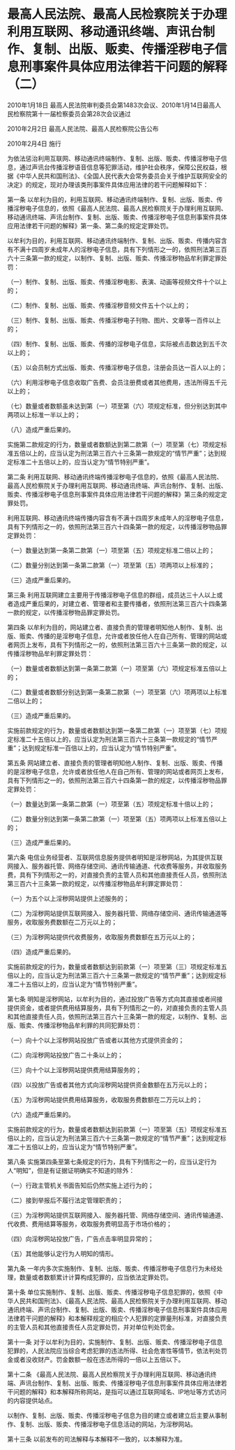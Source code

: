 # 最高人民法院、最高人民检察院关于办理利用互联网、移动通讯终端、声讯台制作、复制、出版、贩卖、传播淫秽电子信息刑事案件具体应用法律若干问题的解释（二）

2010年1月18日 最高人民法院审判委员会第1483次会议、2010年1月14日最高人民检察院第十一届检察委员会第28次会议通过

2010年2月2日 最高人民法院、最高人民检察院公告公布

2010年2月4日 施行

<!-- INFO END -->

为依法惩治利用互联网、移动通讯终端制作、复制、出版、贩卖、传播淫秽电子信息，通过声讯台传播淫秽语音信息等犯罪活动，维护社会秩序，保障公民权益，根据《中华人民共和国刑法》、《全国人民代表大会常务委员会关于维护互联网安全的决定》的规定，现对办理该类刑事案件具体应用法律的若干问题解释如下：

第一条 以牟利为目的，利用互联网、移动通讯终端制作、复制、出版、贩卖、传播淫秽电子信息的，依照《最高人民法院、最高人民检察院关于办理利用互联网、移动通讯终端、声讯台制作、复制、出版、贩卖、传播淫秽电子信息刑事案件具体应用法律若干问题的解释》第一条、第二条的规定定罪处罚。

以牟利为目的，利用互联网、移动通讯终端制作、复制、出版、贩卖、传播内容含有不满十四周岁未成年人的淫秽电子信息，具有下列情形之一的，依照刑法第三百六十三条第一款的规定，以制作、复制、出版、贩卖、传播淫秽物品牟利罪定罪处罚：

（一）制作、复制、出版、贩卖、传播淫秽电影、表演、动画等视频文件十个以上的；

（二）制作、复制、出版、贩卖、传播淫秽音频文件五十个以上的；

（三）制作、复制、出版、贩卖、传播淫秽电子刊物、图片、文章等一百件以上的；

（四）制作、复制、出版、贩卖、传播的淫秽电子信息，实际被点击数达到五千次以上的；

（五）以会员制方式出版、贩卖、传播淫秽电子信息，注册会员达一百人以上的；

（六）利用淫秽电子信息收取广告费、会员注册费或者其他费用，违法所得五千元以上的；

（七）数量或者数额虽未达到第（一）项至第（六）项规定标准，但分别达到其中两项以上标准一半以上的；

（八）造成严重后果的。

实施第二款规定的行为，数量或者数额达到第二款第（一）项至第（七）项规定标准五倍以上的，应当认定为刑法第三百六十三条第一款规定的“情节严重”；达到规定标准二十五倍以上的，应当认定为“情节特别严重”。

第二条 利用互联网、移动通讯终端传播淫秽电子信息的，依照《最高人民法院、最高人民检察院关于办理利用互联网、移动通讯终端、声讯台制作、复制、出版、贩卖、传播淫秽电子信息刑事案件具体应用法律若干问题的解释》第三条的规定定罪处罚。

利用互联网、移动通讯终端传播内容含有不满十四周岁未成年人的淫秽电子信息，具有下列情形之一的，依照刑法第三百六十四条第一款的规定，以传播淫秽物品罪定罪处罚：

（一）数量达到第一条第二款第（一）项至第（五）项规定标准二倍以上的；

（二）数量分别达到第一条第二款第（一）项至第（五）项两项以上标准的；

（三）造成严重后果的。

第三条 利用互联网建立主要用于传播淫秽电子信息的群组，成员达三十人以上或者造成严重后果的，对建立者、管理者和主要传播者，依照刑法第三百六十四条第一款的规定，以传播淫秽物品罪定罪处罚。

第四条 以牟利为目的，网站建立者、直接负责的管理者明知他人制作、复制、出版、贩卖、传播的是淫秽电子信息，允许或者放任他人在自己所有、管理的网站或者网页上发布，具有下列情形之一的，依照刑法第三百六十三条第一款的规定，以传播淫秽物品牟利罪定罪处罚：

（一）数量或者数额达到第一条第二款第（一）项至第（六）项规定标准五倍以上的；

（二）数量或者数额分别达到第一条第二款第（一）项至第（六）项两项以上标准二倍以上的；

（三）造成严重后果的。

实施前款规定的行为，数量或者数额达到第一条第二款第（一）项至第（七）项规定标准二十五倍以上的，应当认定为刑法第三百六十三条第一款规定的“情节严重”；达到规定标准一百倍以上的，应当认定为“情节特别严重”。

第五条 网站建立者、直接负责的管理者明知他人制作、复制、出版、贩卖、传播的是淫秽电子信息，允许或者放任他人在自己所有、管理的网站或者网页上发布，具有下列情形之一的，依照刑法第三百六十四条第一款的规定，以传播淫秽物品罪定罪处罚：

（一）数量达到第一条第二款第（一）项至第（五）项规定标准十倍以上的；

（二）数量分别达到第一条第二款第（一）项至第（五）项两项以上标准五倍以上的；

（三）造成严重后果的。

第六条 电信业务经营者、互联网信息服务提供者明知是淫秽网站，为其提供互联网接入、服务器托管、网络存储空间、通讯传输通道、代收费等服务，并收取服务费，具有下列情形之一的，对直接负责的主管人员和其他直接责任人员，依照刑法第三百六十三条第一款的规定，以传播淫秽物品牟利罪定罪处罚：

（一）为五个以上淫秽网站提供上述服务的；

（二）为淫秽网站提供互联网接入、服务器托管、网络存储空间、通讯传输通道等服务，收取服务费数额在二万元以上的；

（三）为淫秽网站提供代收费服务，收取服务费数额在五万元以上的；

（四）造成严重后果的。

实施前款规定的行为，数量或者数额达到前款第（一）项至第（三）项规定标准五倍以上的，应当认定为刑法第三百六十三条第一款规定的“情节严重”；达到规定标准二十五倍以上的，应当认定为“情节特别严重”。

第七条 明知是淫秽网站，以牟利为目的，通过投放广告等方式向其直接或者间接提供资金，或者提供费用结算服务，具有下列情形之一的，对直接负责的主管人员和其他直接责任人员，依照刑法第三百六十三条第一款的规定，以制作、复制、出版、贩卖、传播淫秽物品牟利罪的共同犯罪处罚：

（一）向十个以上淫秽网站投放广告或者以其他方式提供资金的；

（二）向淫秽网站投放广告二十条以上的；

（三）向十个以上淫秽网站提供费用结算服务的；

（四）以投放广告或者其他方式向淫秽网站提供资金数额在五万元以上的；

（五）为淫秽网站提供费用结算服务，收取服务费数额在二万元以上的；

（六）造成严重后果的。

实施前款规定的行为，数量或者数额达到前款第（一）项至第（五）项规定标准五倍以上的，应当认定为刑法第三百六十三条第一款规定的“情节严重”；达到规定标准二十五倍以上的，应当认定为“情节特别严重”。

第八条 实施第四条至第七条规定的行为，具有下列情形之一的，应当认定行为人“明知”，但是有证据证明确实不知道的除外：

（一）行政主管机关书面告知后仍然实施上述行为的；

（二）接到举报后不履行法定管理职责的；

（三）为淫秽网站提供互联网接入、服务器托管、网络存储空间、通讯传输通道、代收费、费用结算等服务，收取服务费明显高于市场价格的；

（四）向淫秽网站投放广告，广告点击率明显异常的；

（五）其他能够认定行为人明知的情形。

第九条 一年内多次实施制作、复制、出版、贩卖、传播淫秽电子信息行为未经处理，数量或者数额累计计算构成犯罪的，应当依法定罪处罚。

第十条 单位实施制作、复制、出版、贩卖、传播淫秽电子信息犯罪的，依照《中华人民共和国刑法》、《最高人民法院、最高人民检察院关于办理利用互联网、移动通讯终端、声讯台制作、复制、出版、贩卖、传播淫秽电子信息刑事案件具体应用法律若干问题的解释》和本解释规定的相应个人犯罪的定罪量刑标准，对直接负责的主管人员和其他直接责任人员定罪处罚，并对单位判处罚金。

第十一条 对于以牟利为目的，实施制作、复制、出版、贩卖、传播淫秽电子信息犯罪的，人民法院应当综合考虑犯罪的违法所得、社会危害性等情节，依法判处罚金或者没收财产。罚金数额一般在违法所得的一倍以上五倍以下。

第十二条 《最高人民法院、最高人民检察院关于办理利用互联网、移动通讯终端、声讯台制作、复制、出版、贩卖、传播淫秽电子信息刑事案件具体应用法律若干问题的解释》和本解释所称网站，是指可以通过互联网域名、IP地址等方式访问的内容提供站点。

以制作、复制、出版、贩卖、传播淫秽电子信息为目的建立或者建立后主要从事制作、复制、出版、贩卖、传播淫秽电子信息活动的网站，为淫秽网站。

第十三条 以前发布的司法解释与本解释不一致的，以本解释为准。